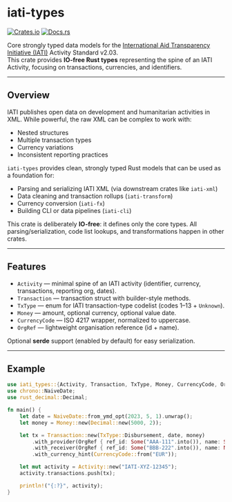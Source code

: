 
# iati-types

[![Crates.io](https://img.shields.io/crates/v/iati-types.svg)](https://crates.io/crates/iati-types)
[![Docs.rs](https://docs.rs/iati-types/badge.svg)](https://docs.rs/iati-types)

Core strongly typed data models for the [International Aid Transparency Initiative (IATI)](https://iatistandard.org) Activity Standard v2.03.  
This crate provides **IO-free Rust types** representing the spine of an IATI Activity, focusing on transactions, currencies, and identifiers.

---

## Overview

IATI publishes open data on development and humanitarian activities in XML. While powerful, the raw XML can be complex to work with:  

- Nested structures  
- Multiple transaction types  
- Currency variations  
- Inconsistent reporting practices  

`iati-types` provides clean, strongly typed Rust models that can be used as a foundation for:  

- Parsing and serializing IATI XML (via downstream crates like `iati-xml`)  
- Data cleaning and transaction rollups (`iati-transform`)  
- Currency conversion (`iati-fx`)  
- Building CLI or data pipelines (`iati-cli`)  

This crate is deliberately **IO-free**: it defines only the core types. All parsing/serialization, code list lookups, and transformations happen in other crates.

---

## Features

- `Activity` — minimal spine of an IATI activity (identifier, currency, transactions, reporting org, dates).  
- `Transaction` — transaction struct with builder-style methods.  
- `TxType` — enum for IATI transaction-type codelist (codes 1–13 + `Unknown`).  
- `Money` — amount, optional currency, optional value date.  
- `CurrencyCode` — ISO 4217 wrapper, normalized to uppercase.  
- `OrgRef` — lightweight organisation reference (id + name).  

Optional **serde** support (enabled by default) for easy serialization.

---

## Example

```rust
use iati_types::{Activity, Transaction, TxType, Money, CurrencyCode, OrgRef};
use chrono::NaiveDate;
use rust_decimal::Decimal;

fn main() {
    let date = NaiveDate::from_ymd_opt(2023, 5, 1).unwrap();
    let money = Money::new(Decimal::new(5000, 2));

    let tx = Transaction::new(TxType::Disbursement, date, money)
        .with_provider(OrgRef { ref_id: Some("AAA-111".into()), name: Some("Donor Org".into()) })
        .with_receiver(OrgRef { ref_id: Some("BBB-222".into()), name: None })
        .with_currency_hint(CurrencyCode::from("EUR"));

    let mut activity = Activity::new("IATI-XYZ-12345");
    activity.transactions.push(tx);

    println!("{:?}", activity);
}

